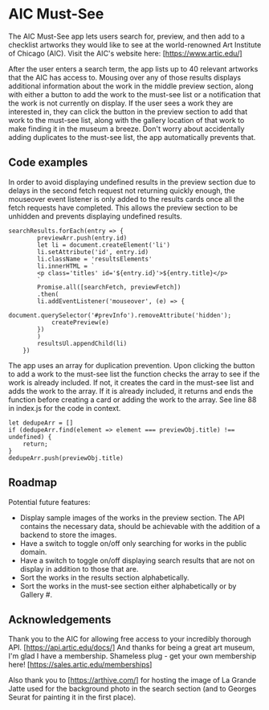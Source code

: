 # AIC Must-See

The AIC Must-See app lets users search for, preview, and then add to a checklist artworks they would like to see at the world-renowned Art Institute of Chicago (AIC).
Visit the AIC's website here: [https://www.artic.edu/]

After the user enters a search term, the app lists up to 40 relevant artworks that the AIC has access to. Mousing over any of those results displays additional information about the work in the middle preview section, along with either a button to add the work to the must-see list or a notification that the work is not currently on display. If the user sees a work they are interested in, they can click the button in the preview section to add that work to the must-see list, along with the gallery location of that work to make finding it in the museum a breeze. Don't worry about accidentally adding duplicates to the must-see list, the app automatically prevents that. 


## Code examples

In order to avoid displaying undefined results in the preview section due to delays in the second fetch request not returning quickly enough, the mouseover event listener is only added to the results cards once all the fetch requests have completed. This allows the preview section to be unhidden and prevents displaying undefined results.

```
searchResults.forEach(entry => {
        previewArr.push(entry.id)
        let li = document.createElement('li')
        li.setAttribute('id', entry.id)
        li.className = 'resultsElements'
        li.innerHTML = `
        <p class='titles' id='${entry.id}'>${entry.title}</p>
        `
        Promise.all([searchFetch, previewFetch])
        .then(
        li.addEventListener('mouseover', (e) => {
            document.querySelector('#prevInfo').removeAttribute('hidden');
            createPreview(e)
        })
        )
        resultsUl.appendChild(li)
    })
```


The app uses an array for duplication prevention. 
Upon clicking the button to add a work to the must-see list the function checks the array to see if the work is already included. If not, it creates the card in the must-see list and adds the work to the array. If it is already included, it returns and ends the function before creating a card or adding the work to the array. See line 88 in index.js for the code in context. 

```
let dedupeArr = []
if (dedupeArr.find(element => element === previewObj.title) !== undefined) {
    return;
}
dedupeArr.push(previewObj.title)
```


## Roadmap
Potential future features: 
 - Display sample images of the works in the preview section. The API contains the necessary data, should be achievable with the addition of a backend to store the images.
 - Have a switch to toggle on/off only searching for works in the public domain.
 - Have a switch to toggle on/off displaying search results that are not on display in addition to those that are. 
 - Sort the works in the results section alphabetically.
 - Sort the works in the must-see section either alphabetically or by Gallery #.


## Acknowledgements
Thank you to the AIC for allowing free access to your incredibly thorough API. [https://api.artic.edu/docs/]
And thanks for being a great art museum, I'm glad I have a membership. Shameless plug - get your own membership here! [https://sales.artic.edu/memberships]

Also thank you to [https://arthive.com/] for hosting the image of La Grande Jatte used for the background photo in the search section (and to Georges Seurat for painting it in the first place). 